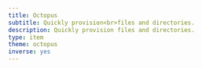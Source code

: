 ```yaml
---
title: Octopus
subtitle: Quickly provision<br>files and directories.
description: Quickly provision files and directories.
type: item
theme: octopus
inverse: yes
---
```


